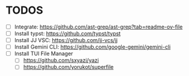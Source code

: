 # TODOS

- [ ] Integrate: https://github.com/ast-grep/ast-grep?tab=readme-ov-file
- [ ] Install typst: https://github.com/typst/typst
- [ ] Install JJ VSC: https://github.com/jj-vcs/jj
- [ ] Install Gemini CLI: https://github.com/google-gemini/gemini-cli
- [ ] Install TUI File Manager
  - [ ] https://github.com/sxyazi/yazi
  - [ ] https://github.com/yorukot/superfile
